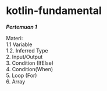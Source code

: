 # kotlin-fundamental


***Pertemuan 1***

Materi: <br>
1.1 Variable <br>
1.2. Inferred Type <br>
2. Input/Output <br>
3. Condition (IfElse) <br>
4. Condition(When) <br>
5. Loop (For) <br>
6. Array <br>
